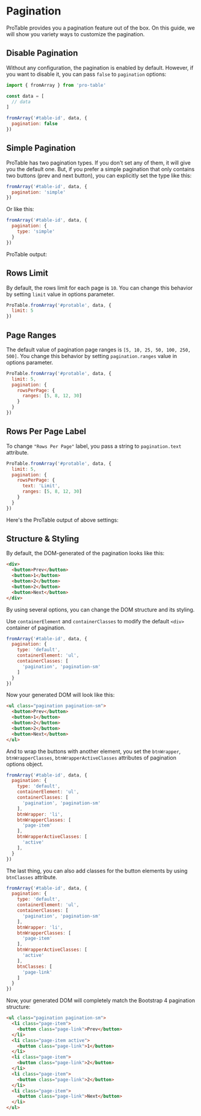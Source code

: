 # Pagination

ProTable provides you a pagination feature out of the box. On this guide, we will show you variety ways to customize the pagination.

## Disable Pagination

Without any configuration, the pagination is enabled by default. However, if you want to disable it, you can pass `false` to `pagination` options:

```js
import { fromArray } from 'pro-table'

const data = [
  // data
]

fromArray('#table-id', data, {
  pagination: false
})
```

## Simple Pagination

ProTable has two pagination types. If you don't set any of them, it will give you the default one. But, if you prefer a simple pagination that only contains two buttons (prev and next button), you can explicitly set the type like this:

```js
fromArray('#table-id', data, {
  pagination: 'simple'
})
```

Or like this:

```js
fromArray('#table-id', data, {
  pagination: {
    type: 'simple'
  }
})
```

ProTable output:

<div id="protable-1"></div>

## Rows Limit

By default, the rows limit for each page is `10`. You can change this behavior by setting `limit` value in options parameter.

```js
ProTable.fromArray('#protable', data, {
  limit: 5
})
```


## Page Ranges

The default value of pagination page ranges is `[5, 10, 25, 50, 100, 250, 500]`. You change this behavior by setting `pagination.ranges` value in options parameter.

```js
ProTable.fromArray('#protable', data, {
  limit: 5,
  pagination: {
    rowsPerPage: {
      ranges: [5, 8, 12, 30]
    }
  }
})
```

## Rows Per Page Label

To change `"Rows Per Page"` label, you pass a string to `pagination.text` attribute.

```js
ProTable.fromArray('#protable', data, {
  limit: 5,
  pagination: {
    rowsPerPage: {
      text: 'Limit',
      ranges: [5, 8, 12, 30]
    }
  }
})
```

Here's the ProTable output of above settings:

<div id="protable-2"></div>


## Structure & Styling

By default, the DOM-generated of the pagination looks like this:

```html
<div>
  <button>Prev</button>
  <button>1</button>
  <button>2</button>
  <button>2</button>
  <button>Next</button>
</div>
```

By using several options, you can change the DOM structure and its styling.

Use `containerElement` and `containerClasses` to modify the default `<div>` container of pagination.

```js
fromArray('#table-id', data, {
  pagination: {
    type: 'default',
    containerElement: 'ul',
    containerClasses: [
      'pagination', 'pagination-sm'
    ]
  }
})
```

Now your generated DOM will look like this:

```html
<ul class="pagination pagination-sm">
  <button>Prev</button>
  <button>1</button>
  <button>2</button>
  <button>2</button>
  <button>Next</button>
</ul>
```

And to wrap the buttons with another element, you set the `btnWrapper`, `btnWrapperClasses`, `btnWrapperActiveClasses` attributes of pagination options object.

```js
fromArray('#table-id', data, {
  pagination: {
    type: 'default',
    containerElement: 'ul',
    containerClasses: [
      'pagination', 'pagination-sm'
    ],
    btnWrapper: 'li',
    btnWrapperClasses: [
      'page-item'
    ],
    btnWrapperActiveClasses: [
      'active'
    ],
  }
})
```

The last thing, you can also add classes for the button elements by using `btnClasses` attribute.

```js
fromArray('#table-id', data, {
  pagination: {
    type: 'default',
    containerElement: 'ul',
    containerClasses: [
      'pagination', 'pagination-sm'
    ],
    btnWrapper: 'li',
    btnWrapperClasses: [
      'page-item'
    ],
    btnWrapperActiveClasses: [
      'active'
    ],
    btnClasses: [
      'page-link'
    ]
  }
})
```

Now, your generated DOM will completely match the Bootstrap 4 pagination structure:

```html
<ul class="pagination pagination-sm">
  <li class="page-item">
    <button class="page-link">Prev</button>
  </li>
  <li class="page-item active">
    <button class="page-link">1</button>
  </li>
  <li class="page-item">
    <button class="page-link">2</button>
  </li>
  <li class="page-item">
    <button class="page-link">2</button>
  </li>
  <li class="page-item">
    <button class="page-link">Next</button>
  </li>
</ul>
```

<script>
import { fromArray } from 'pro-table'

export default {
  mounted () {
    this.createProTable()  
  },
  methods: {
    async createProTable () {
      const response = await fetch('/data/employee-dummy.json')
      const employees = await response.json()

      fromArray('#protable-1', {
        columns: ['no', 'name', 'gender', 'email', 'phone'],
        rows: employees
      }, {
        limit: 5,
        pagination: {
          type: 'simple',
        },
        contents: {
          no: row => ++row
        }
      })

      fromArray('#protable-2', {
        columns: ['no', 'name', 'gender', 'email', 'phone'],
        rows: employees
      }, {
        limit: 5,
        pagination: {
          rowsPerPage: {
            text: 'Limit',
            ranges: [5, 8, 12, 30]
          }
        },
        contents: {
          no: row => ++row
        }
      })
    }
  }
}
</script>
